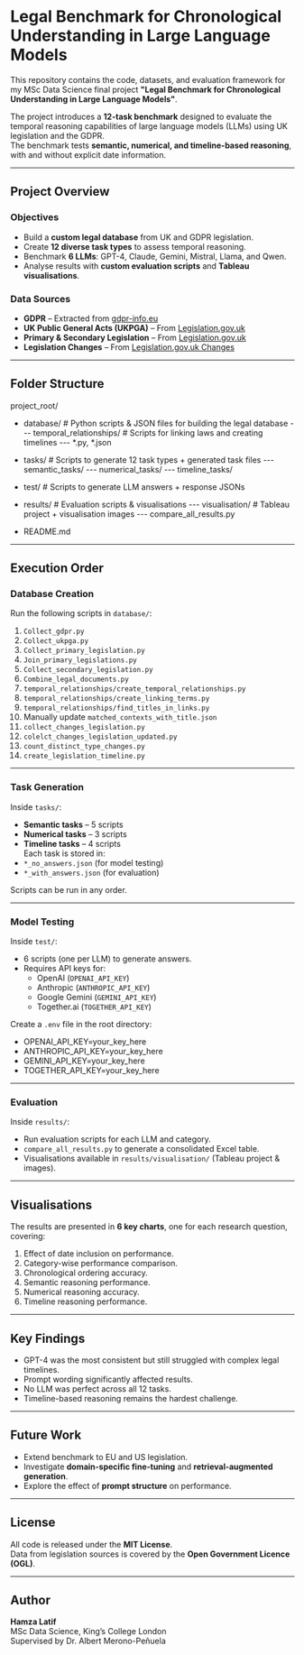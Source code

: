 # Legal Benchmark for Chronological Understanding in Large Language Models

This repository contains the code, datasets, and evaluation framework for my MSc Data Science final project **"Legal Benchmark for Chronological Understanding in Large Language Models"**.

The project introduces a **12-task benchmark** designed to evaluate the temporal reasoning capabilities of large language models (LLMs) using UK legislation and the GDPR.  
The benchmark tests **semantic, numerical, and timeline-based reasoning**, with and without explicit date information.

---

## Project Overview

### Objectives
- Build a **custom legal database** from UK and GDPR legislation.
- Create **12 diverse task types** to assess temporal reasoning.
- Benchmark **6 LLMs**: GPT-4, Claude, Gemini, Mistral, Llama, and Qwen.
- Analyse results with **custom evaluation scripts** and **Tableau visualisations**.

### Data Sources
- **GDPR** – Extracted from [gdpr-info.eu](https://gdpr-info.eu)
- **UK Public General Acts (UKPGA)** – From [Legislation.gov.uk](https://www.legislation.gov.uk)
- **Primary & Secondary Legislation** – From [Legislation.gov.uk](https://www.legislation.gov.uk)
- **Legislation Changes** – From [Legislation.gov.uk Changes](https://www.legislation.gov.uk/changes)

---

## Folder Structure
project_root/

- database/ # Python scripts & JSON files for building the legal database
--- temporal_relationships/ # Scripts for linking laws and creating timelines
--- *.py, *.json

- tasks/ # Scripts to generate 12 task types + generated task files
--- semantic_tasks/
--- numerical_tasks/
--- timeline_tasks/

- test/ # Scripts to generate LLM answers + response JSONs

- results/ # Evaluation scripts & visualisations
--- visualisation/ # Tableau project + visualisation images
--- compare_all_results.py

- README.md

---

## Execution Order

### **Database Creation**
Run the following scripts in `database/`:
1. `Collect_gdpr.py`
2. `Collect_ukpga.py`
3. `Collect_primary_legislation.py`
4. `Join_primary_legislations.py`
5. `Collect_secondary_legislation.py`
6. `Combine_legal_documents.py`
7. `temporal_relationships/create_temporal_relationships.py`
8. `temporal_relationships/create_linking_terms.py`
9. `temporal_relationships/find_titles_in_links.py`
10. Manually update `matched_contexts_with_title.json`
11. `collect_changes_legislation.py`
12. `colelct_changes_legislation_updated.py`
13. `count_distinct_type_changes.py`
14. `create_legislation_timeline.py`

---

### **Task Generation**
Inside `tasks/`:
- **Semantic tasks** – 5 scripts
- **Numerical tasks** – 3 scripts
- **Timeline tasks** – 4 scripts  
Each task is stored in:
- `*_no_answers.json` (for model testing)
- `*_with_answers.json` (for evaluation)

Scripts can be run in any order.

---

### **Model Testing**
Inside `test/`:
- 6 scripts (one per LLM) to generate answers.
- Requires API keys for:
  - OpenAI (`OPENAI_API_KEY`)
  - Anthropic (`ANTHROPIC_API_KEY`)
  - Google Gemini (`GEMINI_API_KEY`)
  - Together.ai (`TOGETHER_API_KEY`)

Create a `.env` file in the root directory:
- OPENAI_API_KEY=your_key_here
- ANTHROPIC_API_KEY=your_key_here
- GEMINI_API_KEY=your_key_here
- TOGETHER_API_KEY=your_key_here

---

### **Evaluation**
Inside `results/`:
- Run evaluation scripts for each LLM and category.
- `compare_all_results.py` to generate a consolidated Excel table.
- Visualisations available in `results/visualisation/` (Tableau project & images).

---

## Visualisations
The results are presented in **6 key charts**, one for each research question, covering:
1. Effect of date inclusion on performance.
2. Category-wise performance comparison.
3. Chronological ordering accuracy.
4. Semantic reasoning performance.
5. Numerical reasoning accuracy.
6. Timeline reasoning performance.

---

## Key Findings
- GPT-4 was the most consistent but still struggled with complex legal timelines.
- Prompt wording significantly affected results.
- No LLM was perfect across all 12 tasks.
- Timeline-based reasoning remains the hardest challenge.

---

## Future Work
- Extend benchmark to EU and US legislation.
- Investigate **domain-specific fine-tuning** and **retrieval-augmented generation**.
- Explore the effect of **prompt structure** on performance.

---

## License
All code is released under the **MIT License**.  
Data from legislation sources is covered by the **Open Government Licence (OGL)**.

---

## Author
**Hamza Latif**  
MSc Data Science, King’s College London  
Supervised by Dr. Albert Merono-Peñuela

